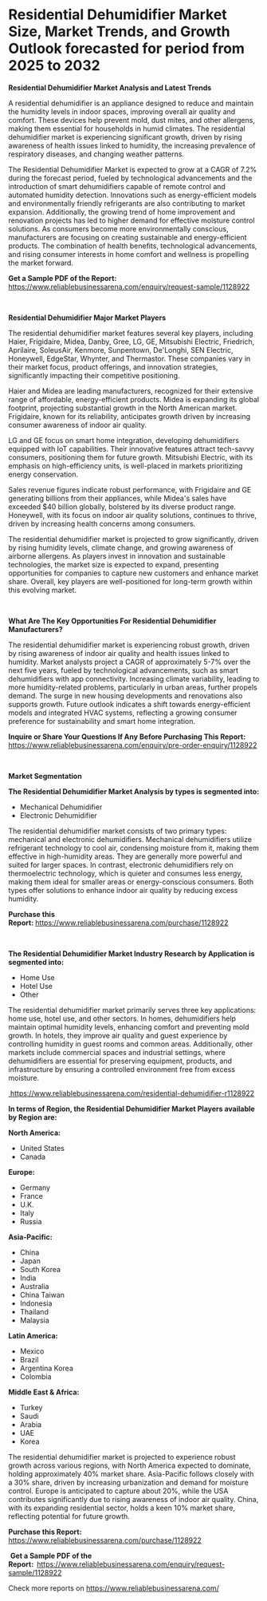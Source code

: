 <p><h1>Residential Dehumidifier Market Size, Market Trends, and Growth Outlook forecasted for period from 2025 to 2032</h1></p><p><strong>Residential Dehumidifier Market Analysis and Latest Trends</strong></p>
<p><p>A residential dehumidifier is an appliance designed to reduce and maintain the humidity levels in indoor spaces, improving overall air quality and comfort. These devices help prevent mold, dust mites, and other allergens, making them essential for households in humid climates. The residential dehumidifier market is experiencing significant growth, driven by rising awareness of health issues linked to humidity, the increasing prevalence of respiratory diseases, and changing weather patterns.</p><p>The Residential Dehumidifier Market is expected to grow at a CAGR of 7.2% during the forecast period, fueled by technological advancements and the introduction of smart dehumidifiers capable of remote control and automated humidity detection. Innovations such as energy-efficient models and environmentally friendly refrigerants are also contributing to market expansion. Additionally, the growing trend of home improvement and renovation projects has led to higher demand for effective moisture control solutions. As consumers become more environmentally conscious, manufacturers are focusing on creating sustainable and energy-efficient products. The combination of health benefits, technological advancements, and rising consumer interests in home comfort and wellness is propelling the market forward.</p></p>
<p><strong>Get a Sample PDF of the Report:&nbsp;</strong> <a href="https://www.reliablebusinessarena.com/enquiry/request-sample/1128922?utm_campaign=3270&utm_medium=2&utm_source=Github&utm_content=ia&utm_term=06042025&utm_id=residential-dehumidifier">https://www.reliablebusinessarena.com/enquiry/request-sample/1128922</a></p>
<p>&nbsp;</p>
<p><strong>Residential Dehumidifier Major Market Players</strong></p>
<p><p>The residential dehumidifier market features several key players, including Haier, Frigidaire, Midea, Danby, Gree, LG, GE, Mitsubishi Electric, Friedrich, Aprilaire, SoleusAir, Kenmore, Sunpentown, De'Longhi, SEN Electric, Honeywell, EdgeStar, Whynter, and Thermastor. These companies vary in their market focus, product offerings, and innovation strategies, significantly impacting their competitive positioning.</p><p>Haier and Midea are leading manufacturers, recognized for their extensive range of affordable, energy-efficient products. Midea is expanding its global footprint, projecting substantial growth in the North American market. Frigidaire, known for its reliability, anticipates growth driven by increasing consumer awareness of indoor air quality.</p><p>LG and GE focus on smart home integration, developing dehumidifiers equipped with IoT capabilities. Their innovative features attract tech-savvy consumers, positioning them for future growth. Mitsubishi Electric, with its emphasis on high-efficiency units, is well-placed in markets prioritizing energy conservation.</p><p>Sales revenue figures indicate robust performance, with Frigidaire and GE generating billions from their appliances, while Midea's sales have exceeded $40 billion globally, bolstered by its diverse product range. Honeywell, with its focus on indoor air quality solutions, continues to thrive, driven by increasing health concerns among consumers.</p><p>The residential dehumidifier market is projected to grow significantly, driven by rising humidity levels, climate change, and growing awareness of airborne allergens. As players invest in innovation and sustainable technologies, the market size is expected to expand, presenting opportunities for companies to capture new customers and enhance market share. Overall, key players are well-positioned for long-term growth within this evolving market.</p></p>
<p>&nbsp;</p>
<p><strong>What Are The Key Opportunities For Residential Dehumidifier Manufacturers?</strong></p>
<p><p>The residential dehumidifier market is experiencing robust growth, driven by rising awareness of indoor air quality and health issues linked to humidity. Market analysts project a CAGR of approximately 5-7% over the next five years, fueled by technological advancements, such as smart dehumidifiers with app connectivity. Increasing climate variability, leading to more humidity-related problems, particularly in urban areas, further propels demand. The surge in new housing developments and renovations also supports growth. Future outlook indicates a shift towards energy-efficient models and integrated HVAC systems, reflecting a growing consumer preference for sustainability and smart home integration.</p></p>
<p><strong>Inquire or Share Your Questions If Any Before Purchasing This Report:</strong> <a href="https://www.reliablebusinessarena.com/enquiry/pre-order-enquiry/1128922?utm_campaign=3270&utm_medium=2&utm_source=Github&utm_content=ia&utm_term=06042025&utm_id=residential-dehumidifier">https://www.reliablebusinessarena.com/enquiry/pre-order-enquiry/1128922</a></p>
<p>&nbsp;</p>
<p><strong>Market Segmentation</strong></p>
<p><strong>The Residential Dehumidifier Market Analysis by types is segmented into:</strong></p>
<p><ul><li>Mechanical Dehumidifier</li><li>Electronic Dehumidifier</li></ul></p>
<p><p>The residential dehumidifier market consists of two primary types: mechanical and electronic dehumidifiers. Mechanical dehumidifiers utilize refrigerant technology to cool air, condensing moisture from it, making them effective in high-humidity areas. They are generally more powerful and suited for larger spaces. In contrast, electronic dehumidifiers rely on thermoelectric technology, which is quieter and consumes less energy, making them ideal for smaller areas or energy-conscious consumers. Both types offer solutions to enhance indoor air quality by reducing excess humidity.</p></p>
<p><strong>Purchase this Report:&nbsp;</strong><a href="https://www.reliablebusinessarena.com/purchase/1128922?utm_campaign=3270&utm_medium=2&utm_source=Github&utm_content=ia&utm_term=06042025&utm_id=residential-dehumidifier">https://www.reliablebusinessarena.com/purchase/1128922</a></p>
<p>&nbsp;</p>
<p><strong>The Residential Dehumidifier Market Industry Research by Application is segmented into:</strong></p>
<p><ul><li>Home Use</li><li>Hotel Use</li><li>Other</li></ul></p>
<p><p>The residential dehumidifier market primarily serves three key applications: home use, hotel use, and other sectors. In homes, dehumidifiers help maintain optimal humidity levels, enhancing comfort and preventing mold growth. In hotels, they improve air quality and guest experience by controlling humidity in guest rooms and common areas. Additionally, other markets include commercial spaces and industrial settings, where dehumidifiers are essential for preserving equipment, products, and infrastructure by ensuring a controlled environment free from excess moisture.</p></p>
<p><a href="https://www.reliablebusinessarena.com/residential-dehumidifier-r1128922?utm_campaign=3270&utm_medium=2&utm_source=Github&utm_content=ia&utm_term=06042025&utm_id=residential-dehumidifier">&nbsp;https://www.reliablebusinessarena.com/residential-dehumidifier-r1128922</a></p>
<p><strong>In terms of Region, the Residential Dehumidifier Market Players available by Region are:</strong></p>
<p>
    <p> <strong> North America: </strong>
        <ul>
            <li>United States</li>
            <li>Canada</li>
        </ul>
        </p> 
    <p> <strong> Europe: </strong>
        <ul>
            <li>Germany</li>
            <li>France</li>
            <li>U.K.</li>
            <li>Italy</li>
            <li>Russia</li>
        </ul>
        </p> 
    <p> <strong> Asia-Pacific: </strong>
        <ul>
            <li>China</li>
            <li>Japan</li>
            <li>South Korea</li>
            <li>India</li>
            <li>Australia</li>
            <li>China Taiwan</li>
            <li>Indonesia</li>
            <li>Thailand</li>
            <li>Malaysia</li>
        </ul>
        </p> 
    <p> <strong> Latin America: </strong>
        <ul>
            <li>Mexico</li>
            <li>Brazil</li>
            <li>Argentina Korea</li>
            <li>Colombia</li>
        </ul>
        </p> 
    <p> <strong> Middle East & Africa: </strong>
        <ul>
            <li>Turkey</li>
            <li>Saudi</li>
            <li>Arabia</li>
            <li>UAE</li>
            <li>Korea</li>
        </ul>
    </p>
    </p>
<p><p>The residential dehumidifier market is projected to experience robust growth across various regions, with North America expected to dominate, holding approximately 40% market share. Asia-Pacific follows closely with a 30% share, driven by increasing urbanization and demand for moisture control. Europe is anticipated to capture about 20%, while the USA contributes significantly due to rising awareness of indoor air quality. China, with its expanding residential sector, holds a keen 10% market share, reflecting potential for future growth.</p></p>
<p><strong>Purchase this Report: </strong><a href="https://www.reliablebusinessarena.com/purchase/1128922?utm_campaign=3270&utm_medium=2&utm_source=Github&utm_content=ia&utm_term=06042025&utm_id=residential-dehumidifier">https://www.reliablebusinessarena.com/purchase/1128922</a></p>
<p>&nbsp;<strong>Get a Sample PDF of the Report:&nbsp;&nbsp;</strong><a href="https://www.reliablebusinessarena.com/enquiry/request-sample/1128922?utm_campaign=3270&utm_medium=2&utm_source=Github&utm_content=ia&utm_term=06042025&utm_id=residential-dehumidifier">https://www.reliablebusinessarena.com/enquiry/request-sample/1128922</a></p>
<p><strong></strong></p>
<p>Check more reports on <a href="https://www.reliablebusinessarena.com/?utm_campaign=3270&utm_medium=2&utm_source=Github&utm_content=ia&utm_term=06042025&utm_id=residential-dehumidifier">https://www.reliablebusinessarena.com/</a></p>